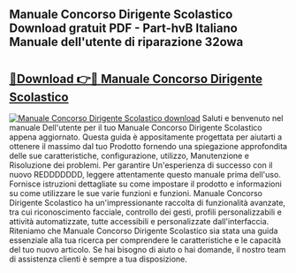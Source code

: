 ## Manuale Concorso Dirigente Scolastico Download gratuit PDF - Part-hvB Italiano Manuale dell'utente di riparazione 32owa

# <h2><a href="http://dffn5b.blite.top/?on=Manuale+Concorso+Dirigente+Scolastico">🔗Download 👉🔴 Manuale Concorso Dirigente Scolastico</a></h2>

[![Manuale Concorso Dirigente Scolastico download](https://i.imgur.com/lujVjoI.png)](http://dffn5b.blite.top/?on=Manuale+Concorso+Dirigente+Scolastico)
Saluti e benvenuto nel manuale Dell'utente per il tuo Manuale Concorso Dirigente Scolastico appena aggiornato. Questa guida è appositamente progettata per aiutarti a ottenere il massimo dal tuo Prodotto fornendo una spiegazione approfondita delle sue caratteristiche, configurazione, utilizzo, Manutenzione e Risoluzione dei problemi. Per garantire Un'esperienza di successo con il nuovo REDDDDDDD, leggere attentamente questo manuale prima dell'uso. Fornisce istruzioni dettagliate su come impostare il prodotto e informazioni su come utilizzare le sue varie funzioni e funzioni. Manuale Concorso Dirigente Scolastico ha un'impressionante raccolta di funzionalità avanzate, tra cui riconoscimento facciale, controllo dei gesti, profili personalizzabili e attività automatizzate, tutte accessibili e personalizzate dall'interfaccia. Riteniamo che Manuale Concorso Dirigente Scolastico sia stata una guida essenziale alla tua ricerca per comprendere le caratteristiche e le capacità del tuo nuovo articolo. Se hai bisogno di aiuto o hai domande, il nostro team di assistenza clienti è sempre a tua disposizione.
